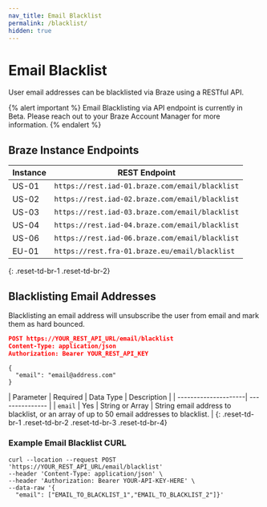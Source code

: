 ```yaml
---
nav_title: Email Blacklist
permalink: /blacklist/
hidden: true
---
```


# Email Blacklist

User email addresses can be blacklisted via Braze using a RESTful API.

{% alert important %}
Email Blacklisting via API endpoint is currently in Beta. Please reach out to your Braze Account Manager for more information. 
{% endalert %}

## Braze Instance Endpoints

Instance  | REST Endpoint
-----------|-----------------------------------------
US-01 | `https://rest.iad-01.braze.com/email/blacklist`
US-02 | `https://rest.iad-02.braze.com/email/blacklist`
US-03 | `https://rest.iad-03.braze.com/email/blacklist`
US-04 | `https://rest.iad-04.braze.com/email/blacklist`
US-06 | `https://rest.iad-06.braze.com/email/blacklist`
EU-01 | `https://rest.fra-01.braze.eu/email/blacklist`
{: .reset-td-br-1 .reset-td-br-2}

## Blacklisting Email Addresses

Blacklisting an email address will unsubscribe the user from email and mark them as hard bounced.

```json
POST https://YOUR_REST_API_URL/email/blacklist
Content-Type: application/json
Authorization: Bearer YOUR_REST_API_KEY
```
```
{
  "email": "email@address.com"
}
```

| Parameter | Required | Data Type | Description |
| ---------------------| --------------- |
| `email` | Yes | String or Array | String email address to blacklist, or an array of up to 50 email addresses to blacklist. |
{: .reset-td-br-1 .reset-td-br-2 .reset-td-br-3  .reset-td-br-4}

### Example Email Blacklist CURL

```
curl --location --request POST 'https://YOUR_REST_API_URL/email/blacklist'
--header 'Content-Type: application/json' \
--header 'Authorization: Bearer YOUR-API-KEY-HERE' \
--data-raw '{
  "email": ["EMAIL_TO_BLACKLIST_1","EMAIL_TO_BLACKLIST_2"]}'
```
